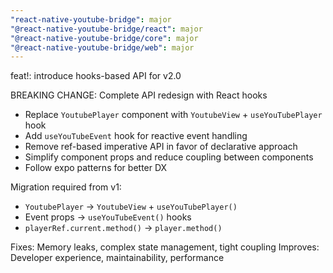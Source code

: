 ```yaml
---
"react-native-youtube-bridge": major
"@react-native-youtube-bridge/react": major
"@react-native-youtube-bridge/core": major
"@react-native-youtube-bridge/web": major
---
```


feat!: introduce hooks-based API for v2.0

BREAKING CHANGE: Complete API redesign with React hooks

- Replace `YoutubePlayer` component with `YoutubeView` + `useYouTubePlayer` hook
- Add `useYouTubeEvent` hook for reactive event handling
- Remove ref-based imperative API in favor of declarative approach
- Simplify component props and reduce coupling between components
- Follow expo patterns for better DX

Migration required from v1:

- `YoutubePlayer` → `YoutubeView` + `useYouTubePlayer()`
- Event props → `useYouTubeEvent()` hooks
- `playerRef.current.method()` → `player.method()`

Fixes: Memory leaks, complex state management, tight coupling
Improves: Developer experience, maintainability, performance
